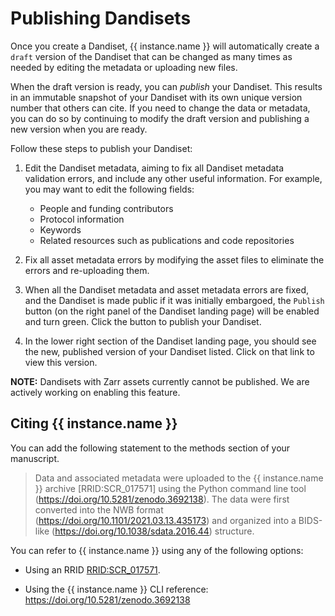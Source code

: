 # Publishing Dandisets

Once you create a Dandiset, {{ instance.name }} will automatically create a `draft` version
of the Dandiset that can be changed as many times as needed by editing the 
metadata or uploading new files.

When the draft version is ready, you can *publish* your Dandiset. This results
in an immutable snapshot of your Dandiset with its own unique version number
that others can cite. If you need to change the data or metadata, you can do
so by continuing to modify the draft version and publishing a new version
when you are ready.

Follow these steps to publish your Dandiset:

1. Edit the Dandiset metadata, aiming to fix all Dandiset metadata validation
   errors, and include any other useful information. For example, you may want
   to edit the following fields:
    - People and funding contributors
    - Protocol information
    - Keywords
    - Related resources such as publications and code repositories

1. Fix all asset metadata errors by modifying the asset files to eliminate
   the errors and re-uploading them.

1. When all the Dandiset metadata and asset metadata errors are fixed, and the Dandiset is made public if it was initially embargoed, the
   `Publish` button (on the right panel of the Dandiset landing page) will
   be enabled and turn green. Click the button to publish your Dandiset.

1. In the lower right section of the Dandiset landing page, you should see
   the new, published version of your Dandiset listed. Click on that link
   to view this version.

**NOTE:** Dandisets with Zarr assets currently cannot be published. We are 
actively working on enabling this feature.

## Citing {{ instance.name }}

You can add the following statement to the methods section of your manuscript.

> Data and associated metadata were uploaded to the {{ instance.name }} archive [RRID:SCR_017571] using 
  the Python command line tool (https://doi.org/10.5281/zenodo.3692138). The data were first 
  converted into the NWB format (https://doi.org/10.1101/2021.03.13.435173) and  organized 
  into a BIDS-like (https://doi.org/10.1038/sdata.2016.44) structure.

You can refer to {{ instance.name }} using any of the following options:

* Using an RRID [RRID:SCR_017571](https://scicrunch.org/scicrunch/Resources/record/nlx_144509-1/SCR_017571/resolver). 

* Using the {{ instance.name }} CLI reference: https://doi.org/10.5281/zenodo.3692138
